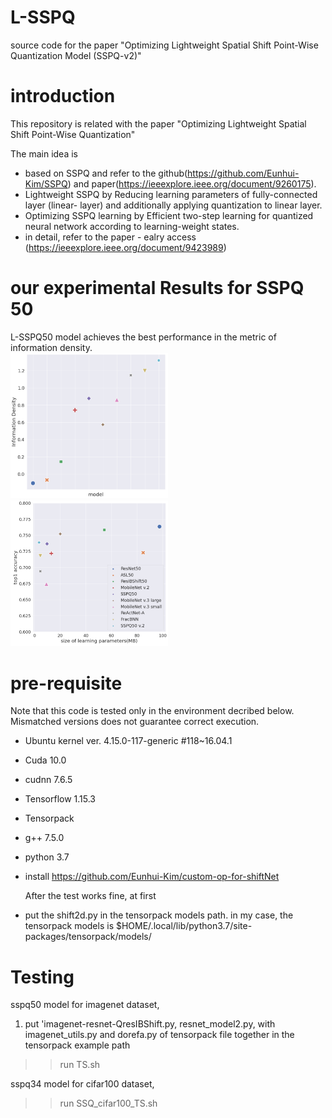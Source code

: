 # L-SSPQ
source code for the paper "Optimizing Lightweight Spatial Shift Point-Wise Quantization Model (SSPQ-v2)"

# introduction
This repository is related with the paper "Optimizing Lightweight Spatial Shift Point-Wise Quantization"

The main idea is
 - based on SSPQ and refer to the github(https://github.com/Eunhui-Kim/SSPQ) and paper(https://ieeexplore.ieee.org/document/9260175).
 - Lightweight SSPQ by
   Reducing learning parameters of fully-connected layer (linear- layer) and additionally applying quantization to linear layer.
 - Optimizing SSPQ learning by
   Efficient two-step learning for quantized neural network according to learning-weight states.
 - in detail, refer to the paper - ealry access (https://ieeexplore.ieee.org/document/9423989)
 
 
 
# our experimental Results for SSPQ 50 
L-SSPQ50 model achieves the best performance in the metric of information density.
<br>
<img width=50% height=50% src="https://github.com/Eunhui-Kim/L-SSPQ/blob/main/Information%20Density%200114.png" ></img>
<img width=50% height=50% src="https://github.com/Eunhui-Kim/L-SSPQ/blob/main/MB_accuracy%200114.png" ></img>
<br>
 
# pre-requisite
Note that this code is tested only in the environment decribed below. Mismatched versions does not guarantee correct execution.

 - Ubuntu kernel ver. 4.15.0-117-generic #118~16.04.1
 - Cuda 10.0
 - cudnn 7.6.5
 - Tensorflow 1.15.3
 - Tensorpack 
 - g++ 7.5.0
 - python 3.7
 - install https://github.com/Eunhui-Kim/custom-op-for-shiftNet
   
   After the test works fine, at first 
   
 - put the shift2d.py in the tensorpack models path.
   in my case, the tensorpack models is
   $HOME/.local/lib/python3.7/site-packages/tensorpack/models/

# Testing
  sspq50 model for imagenet dataset, 
  1) put 'imagenet-resnet-QresIBShift.py, resnet_model2.py, with imagenet_utils.py and dorefa.py of tensorpack file together in the tensorpack example path
  >> run TS.sh
  
  sspq34 model for cifar100 dataset, 
  >> run SSQ_cifar100_TS.sh
  
